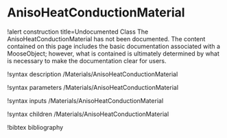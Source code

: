 <!-- MOOSE Documentation Stub: Remove this when content is added. -->

# AnisoHeatConductionMaterial

!alert construction title=Undocumented Class
The AnisoHeatConductionMaterial has not been documented. The content contained on this page
includes the basic documentation associated with a MooseObject; however, what is contained is
ultimately determined by what is necessary to make the documentation clear for users.

!syntax description /Materials/AnisoHeatConductionMaterial

!syntax parameters /Materials/AnisoHeatConductionMaterial

!syntax inputs /Materials/AnisoHeatConductionMaterial

!syntax children /Materials/AnisoHeatConductionMaterial

!bibtex bibliography

